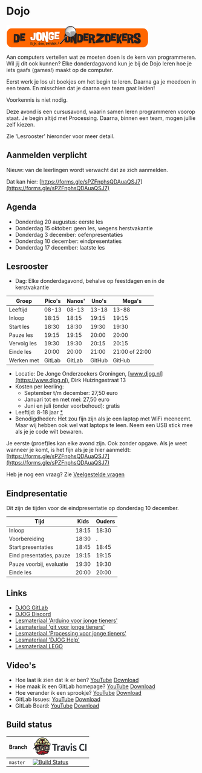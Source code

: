 # Dojo

![DJOG logo](pics/DjogKleiner.png)

Aan computers vertellen wat ze moeten doen is de kern van programmeren. 
Wil jij dit ook kunnen? Elke donderdagavond kun je bij de Dojo
leren hoe je iets gaafs (games!) maakt op de computer.

Eerst werk je los uit boekjes om het begin te leren. Daarna ga je
meedoen in een team. En misschien dat je daarna een team gaat leiden!

Voorkennis is niet nodig.

Deze avond is een cursusavond, waarin samen leren programmeren voorop staat. 
Je begin altijd met Processing. Daarna, binnen een team, mogen jullie zelf kiezen.

Zie 'Lesrooster' hieronder voor meer detail.

## Aanmelden verplicht

Nieuw: van de leerlingen wordt verwacht dat ze zich aanmelden.

Dat kan hier: [https://forms.gle/sPZFnphsQDAuaQSJ7](https://forms.gle/sPZFnphsQDAuaQSJ7)

## Agenda

 * Donderdag 20 augustus: eerste les
 * Donderdag 15 oktober: geen les, wegens herstvakantie
 * Donderdag 3 december: oefenpresentaties
 * Donderdag 10 december: eindpresentaties
 * Donderdag 17 december: laatste les

## Lesrooster

 * Dag: Elke donderdagavond, behalve op feestdagen en in de kerstvakantie

Groep       |Pico's |Nanos' |Uno's  |Mega's
------------|-------|-------|-------|------
Leeftijd    | 08-13 | 08-13 | 13-18 | 13-88
Inloop      | 18:15 | 18:15 | 19:15 | 19:15
Start les   | 18:30 | 18:30 | 19:30 | 19:30
Pauze les   | 19:15 | 19:15 | 20:00 | 20:00
Vervolg les | 19:30 | 19:30 | 20:15 | 20:15
Einde les   | 20:00 | 20:00 | 21:00 | 21:00 of 22:00
Werken met  |GitLab |GitLab |GitHub |GitHub

 * Locatie: De Jonge Onderzoekers Groningen, [www.djog.nl](https://www.djog.nl), 
   Dirk Huizingastraat 13
 * Kosten per leerling:
   * September t/m december: 27,50 euro
   * Januari tot en met mei: 27,50 euro
   * Juni en juli (onder voorbehoud): gratis 
 * Leeftijd: 8-18 jaar [*](docs/veelgestelde_vragen.md)
 * Benodigdheden: Het zou fijn zijn als je een laptop met WiFi meeneemt. 
   Maar wij hebben ook wel wat laptops te leen. Neem een USB stick mee als
   je je code wilt bewaren.

Je eerste (proef)les kan elke avond zijn. Ook zonder opgave.
Als je weet wanneer je komt, is het fijn als je je hier aanmeldt: [https://forms.gle/sPZFnphsQDAuaQSJ7](https://forms.gle/sPZFnphsQDAuaQSJ7)

Heb je nog een vraag? Zie [Veelgestelde vragen](docs/veelgestelde_vragen.md)

## Eindpresentatie

Dit zijn de tijden voor de eindpresentatie op donderdag 10 december.

Tijd                     |Kids   |Ouders 
-------------------------|-------|-------
Inloop                   | 18:15 | 18:30 
Voorbereiding            | 18:30 | .
Start presentaties       | 18:45 | 18:45
Eind presentaties, pauze | 19:15 | 19:15
Pauze voorbij, evaluatie | 19:30 | 19:30 
Einde les                | 20:00 | 20:00 

## Links

 * [DJOG GitLab](http://51.15.53.32)
 * [DJOG Discord](https://discord.gg/XYBXfE)
 * [Lesmateriaal 'Arduino voor jonge tieners'](https://github.com/richelbilderbeek/arduino_voor_jonge_tieners)
 * [Lesmateriaal 'git voor jonge tieners'](https://github.com/richelbilderbeek/git_voor_jonge_tieners)
 * [Lesmateriaal 'Processing voor jonge tieners'](https://github.com/richelbilderbeek/processing_voor_jonge_tieners)
 * [Lesmateriaal 'DJOG Help'](https://github.com/djog/help)
 * [Lesmateriaal LEGO](https://education.lego.com/nl-nl)

## Video's

 * Hoe laat ik zien dat ik er ben? [YouTube](https://youtu.be/3S-2Ya9G1PA) [Download](http://richelbilderbeek.nl/dojo_ik_ben_er_20200109.ogv)
 * Hoe maak ik een GitLab homepage? [YouTube](https://youtu.be/SMUTWqqQ3n4) [Download](http://richelbilderbeek.nl/dojo_gitlab_homepage_maken_20200109.ogv)
 * Hoe verander ik een sprookje? [YouTube](https://youtu.be/h04nilzBxKk) [Download](http://richelbilderbeek.nl/gitlab_en_sprookje_20200116.ogv)
 * GitLab Issues: [YouTube](https://youtu.be/ilb6uOFTel4) [Download](http://richelbilderbeek.nl/gitlab_issue.ogv)
 * GitLab Board: [YouTube](https://youtu.be/_Tv_qMcShvM) [Download](http://richelbilderbeek.nl/gitlab_board.ogv)

## Build status

Branch  |[![Travis CI logo](pics/TravisCI.png)](https://travis-ci.org)
--------|-----------------------------------------------------------------------------------------------------------------------------
`master`|[![Build Status](https://travis-ci.org/richelbilderbeek/Dojo.svg?branch=master)](https://travis-ci.org/richelbilderbeek/Dojo)


